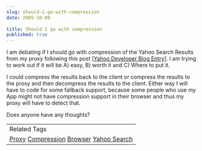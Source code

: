 ```yaml
---
slug: should-i-go-with-compression
date: 2005-10-09
 
title: Should I go with compression
published: true
---
```

I am debating if I should go with compression of the Yahoo Search Results from my proxy following this post [<a href="http://developer.yahoo.net/blog/archives/2005/10/getting_less_fr.html#comments">Yahoo Developer Blog Entry</a>].  I am trying to work out if it will be A) easy, B) worth it and C) Where to put it.<p />I could compress the results back to the client or compress the results to the proxy and then decompress the results to the client.  Either way I will have to code for some fallback support, because some people who use my App might not have compression support in their browser and thus my proxy will have to detect that.<p />Does anyone have any thoughts?<p /><table class="TechnoratiHead TagHeader">
<tr><td>Related Tags</td></tr>
<tr class="Technorati"><td>
<a href="https://paul.kinlan.me/tags/Proxy" class="Tag" rel="tag">Proxy</a> <a href="https://paul.kinlan.me/tags/Compression" class="Tag" rel="tag">Compression</a> <a href="https://paul.kinlan.me/tags/Browser" class="Tag" rel="tag">Browser</a> <a href="https://paul.kinlan.me/tags/Yahoo%20Search" class="Tag" rel="tag">Yahoo Search</a>
</td></tr>
</table>

